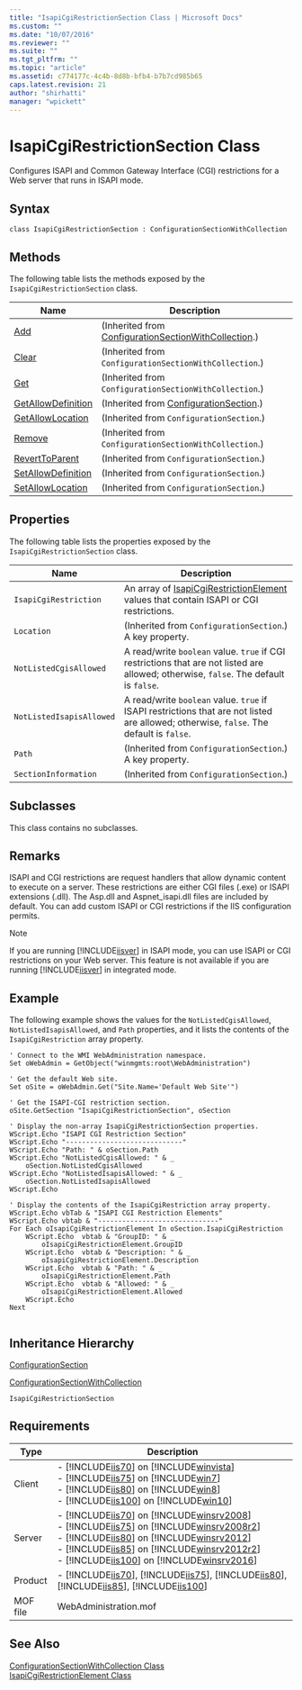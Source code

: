 ```yaml
---
title: "IsapiCgiRestrictionSection Class | Microsoft Docs"
ms.custom: ""
ms.date: "10/07/2016"
ms.reviewer: ""
ms.suite: ""
ms.tgt_pltfrm: ""
ms.topic: "article"
ms.assetid: c774177c-4c4b-8d8b-bfb4-b7b7cd985b65
caps.latest.revision: 21
author: "shirhatti"
manager: "wpickett"
---
```

# IsapiCgiRestrictionSection Class
Configures ISAPI and Common Gateway Interface (CGI) restrictions for a Web server that runs in ISAPI mode.  
  
## Syntax  
  
```vbs  
class IsapiCgiRestrictionSection : ConfigurationSectionWithCollection  
```  
  
## Methods  
 The following table lists the methods exposed by the `IsapiCgiRestrictionSection` class.  
  
|Name|Description|  
|----------|-----------------|  
|[Add](../wmi-provider/configurationsectionwithcollection-add-method.md)|(Inherited from [ConfigurationSectionWithCollection](../wmi-provider/configurationsectionwithcollection-class.md).)|  
|[Clear](../wmi-provider/configurationsectionwithcollection-clear-method.md)|(Inherited from `ConfigurationSectionWithCollection`.)|  
|[Get](../wmi-provider/configurationsectionwithcollection-get-method.md)|(Inherited from `ConfigurationSectionWithCollection`.)|  
|[GetAllowDefinition](../wmi-provider/configurationsection-getallowdefinition-method.md)|(Inherited from [ConfigurationSection](../wmi-provider/configurationsection-class.md).)|  
|[GetAllowLocation](../wmi-provider/configurationsection-getallowlocation-method.md)|(Inherited from `ConfigurationSection`.)|  
|[Remove](../wmi-provider/configurationsectionwithcollection-remove-method.md)|(Inherited from `ConfigurationSectionWithCollection`.)|  
|[RevertToParent](../wmi-provider/configurationsection-reverttoparent-method.md)|(Inherited from `ConfigurationSection`.)|  
|[SetAllowDefinition](../wmi-provider/configurationsection-setallowdefinition-method.md)|(Inherited from `ConfigurationSection`.)|  
|[SetAllowLocation](../wmi-provider/configurationsection-setallowlocation-method.md)|(Inherited from `ConfigurationSection`.)|  
  
## Properties  
 The following table lists the properties exposed by the `IsapiCgiRestrictionSection` class.  
  
|Name|Description|  
|----------|-----------------|  
|`IsapiCgiRestriction`|An array of [IsapiCgiRestrictionElement](../wmi-provider/isapicgirestrictionelement-class.md) values that contain ISAPI or CGI restrictions.|  
|`Location`|(Inherited from `ConfigurationSection`.) A key property.|  
|`NotListedCgisAllowed`|A read/write `boolean` value. `true` if CGI restrictions that are not listed are allowed; otherwise, `false`. The default is `false`.|  
|`NotListedIsapisAllowed`|A read/write `boolean` value. `true` if ISAPI restrictions that are not listed are allowed; otherwise, `false`. The default is `false`.|  
|`Path`|(Inherited from `ConfigurationSection`.) A key property.|  
|`SectionInformation`|(Inherited from `ConfigurationSection`.)|  
  
## Subclasses  
 This class contains no subclasses.  
  
## Remarks  
 ISAPI and CGI restrictions are request handlers that allow dynamic content to execute on a server. These restrictions are either CGI files (.exe) or ISAPI extensions (.dll). The Asp.dll and Aspnet_isapi.dll files are included by default. You can add custom ISAPI or CGI restrictions if the IIS configuration permits.  
  
> [!NOTE]
>  If you are running [!INCLUDE[iisver](../wmi-provider/includes/iisver-md.md)] in ISAPI mode, you can use ISAPI or CGI restrictions on your Web server. This feature is not available if you are running [!INCLUDE[iisver](../wmi-provider/includes/iisver-md.md)] in integrated mode.  
  
## Example  
 The following example shows the values for the `NotListedCgisAllowed`, `NotListedIsapisAllowed`, and `Path` properties, and it lists the contents of the `IsapiCgiRestriction` array property.  
  
```  
' Connect to the WMI WebAdministration namespace.  
Set oWebAdmin = GetObject("winmgmts:root\WebAdministration")  
  
' Get the default Web site.  
Set oSite = oWebAdmin.Get("Site.Name='Default Web Site'")  
  
' Get the ISAPI-CGI restriction section.  
oSite.GetSection "IsapiCgiRestrictionSection", oSection  
  
' Display the non-array IsapiCgiRestrictionSection properties.  
WScript.Echo "ISAPI CGI Restriction Section"  
WScript.Echo "-----------------------------"  
WScript.Echo "Path: " & oSection.Path  
WScript.Echo "NotListedCgisAllowed: " & _  
    oSection.NotListedCgisAllowed  
WScript.Echo "NotListedIsapisAllowed: " & _  
    oSection.NotListedIsapisAllowed  
WScript.Echo   
  
' Display the contents of the IsapiCgiRestriction array property.  
WScript.Echo vbTab & "ISAPI CGI Restriction Elements"  
WScript.Echo vbtab & "------------------------------"  
For Each oIsapiCgiRestrictionElement In oSection.IsapiCgiRestriction  
    WScript.Echo  vbtab & "GroupID: " & _  
        oIsapiCgiRestrictionElement.GroupID  
    WScript.Echo  vbtab & "Description: " & _  
        oIsapiCgiRestrictionElement.Description  
    WScript.Echo  vbtab & "Path: " & _  
        oIsapiCgiRestrictionElement.Path  
    WScript.Echo  vbtab & "Allowed: " & _  
        oIsapiCgiRestrictionElement.Allowed  
    WScript.Echo  
Next  
  
```  
  
## Inheritance Hierarchy  
 [ConfigurationSection](../wmi-provider/configurationsection-class.md)  
  
 [ConfigurationSectionWithCollection](../wmi-provider/configurationsectionwithcollection-class.md)  
  
 `IsapiCgiRestrictionSection`  
  
## Requirements  
  
|Type|Description|  
|----------|-----------------|  
|Client|-   [!INCLUDE[iis70](../wmi-provider/includes/iis70-md.md)] on [!INCLUDE[winvista](../wmi-provider/includes/winvista-md.md)]<br />-   [!INCLUDE[iis75](../wmi-provider/includes/iis75-md.md)] on [!INCLUDE[win7](../wmi-provider/includes/win7-md.md)]<br />-   [!INCLUDE[iis80](../wmi-provider/includes/iis80-md.md)] on [!INCLUDE[win8](../wmi-provider/includes/win8-md.md)]<br />-   [!INCLUDE[iis100](../wmi-provider/includes/iis100-md.md)] on [!INCLUDE[win10](../wmi-provider/includes/win10-md.md)]|  
|Server|-   [!INCLUDE[iis70](../wmi-provider/includes/iis70-md.md)] on [!INCLUDE[winsrv2008](../wmi-provider/includes/winsrv2008-md.md)]<br />-   [!INCLUDE[iis75](../wmi-provider/includes/iis75-md.md)] on [!INCLUDE[winsrv2008r2](../wmi-provider/includes/winsrv2008r2-md.md)]<br />-   [!INCLUDE[iis80](../wmi-provider/includes/iis80-md.md)] on [!INCLUDE[winsrv2012](../wmi-provider/includes/winsrv2012-md.md)]<br />-   [!INCLUDE[iis85](../wmi-provider/includes/iis85-md.md)] on [!INCLUDE[winsrv2012r2](../wmi-provider/includes/winsrv2012r2-md.md)]<br />-   [!INCLUDE[iis100](../wmi-provider/includes/iis100-md.md)] on [!INCLUDE[winsrv2016](../wmi-provider/includes/winsrv2016-md.md)]|  
|Product|-   [!INCLUDE[iis70](../wmi-provider/includes/iis70-md.md)], [!INCLUDE[iis75](../wmi-provider/includes/iis75-md.md)], [!INCLUDE[iis80](../wmi-provider/includes/iis80-md.md)], [!INCLUDE[iis85](../wmi-provider/includes/iis85-md.md)], [!INCLUDE[iis100](../wmi-provider/includes/iis100-md.md)]|  
|MOF file|WebAdministration.mof|  
  
## See Also  
 [ConfigurationSectionWithCollection Class](../wmi-provider/configurationsectionwithcollection-class.md)   
 [IsapiCgiRestrictionElement Class](../wmi-provider/isapicgirestrictionelement-class.md)